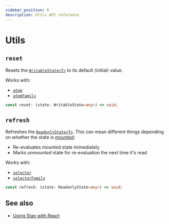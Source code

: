 ```yaml
---
sidebar_position: 6
description: Utils API reference
---
```


# Utils

## `reset`

Resets the [`WritableState<T>`](./state.md#writablestatet) to its default (initial) value.

Works with:

- [`atom`](./atom.md)
- [`atomFamily`](./atomFamily.md)

```ts
const reset: (state: WritableState<any>) => void;
```

## `refresh`

Refreshes the [`ReadonlyState<T>`](./state.md/#readonlystatet). This can mean different things depending on whether the state is [_mounted_](./state.md#mounting):

- Re-evaluates _mounted_ state immediately
- Marks _unmounted_ state for re-evaluation the next time it's read

Works with:

- [`selector`](./selector.md)
- [`selectorFamily`](./selectorFamily.md)

```ts
const refresh: (state: ReadonlyState<any>) => void;
```

## See also

- [Using Stan with React](./react.md)

